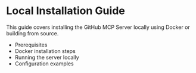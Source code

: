 # Local Installation Guide

This guide covers installing the GitHub MCP Server locally using Docker or building from source.

- Prerequisites
- Docker installation steps
- Running the server locally
- Configuration examples
